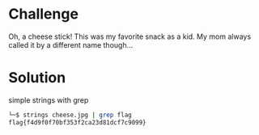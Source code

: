 # Challenge

Oh, a cheese stick! This was my favorite snack as a kid. My mom always called it by a different name though...


# Solution 

simple strings with grep

```bash
└─$ strings cheese.jpg | grep flag
flag{f4d9f0f70bf353f2ca23d81dcf7c9099}
```